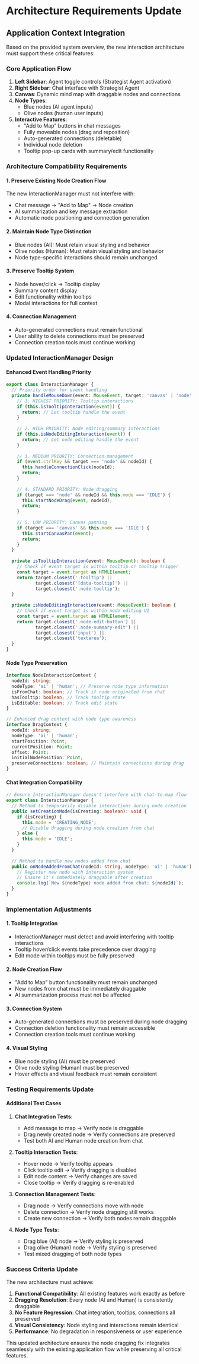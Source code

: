 # Architecture Requirements Update

## Application Context Integration

Based on the provided system overview, the new interaction architecture must support these critical features:

### Core Application Flow
1. **Left Sidebar**: Agent toggle controls (Strategist Agent activation)
2. **Right Sidebar**: Chat interface with Strategist Agent
3. **Canvas**: Dynamic mind map with draggable nodes and connections
4. **Node Types**: 
   - Blue nodes (AI agent inputs)
   - Olive nodes (human user inputs)
5. **Interactive Features**:
   - "Add to Map" buttons in chat messages
   - Fully moveable nodes (drag and reposition)
   - Auto-generated connections (deletable)
   - Individual node deletion
   - Tooltip pop-up cards with summary/edit functionality

### Architecture Compatibility Requirements

#### 1. **Preserve Existing Node Creation Flow**
The new InteractionManager must not interfere with:
- Chat message → "Add to Map" → Node creation
- AI summarization and key message extraction
- Automatic node positioning and connection generation

#### 2. **Maintain Node Type Distinction**
- Blue nodes (AI): Must retain visual styling and behavior
- Olive nodes (Human): Must retain visual styling and behavior
- Node type-specific interactions should remain unchanged

#### 3. **Preserve Tooltip System**
- Node hover/click → Tooltip display
- Summary content display
- Edit functionality within tooltips
- Modal interactions for full context

#### 4. **Connection Management**
- Auto-generated connections must remain functional
- User ability to delete connections must be preserved
- Connection creation tools must continue working

### Updated InteractionManager Design

#### Enhanced Event Handling Priority
```typescript
export class InteractionManager {
  // Priority order for event handling
  private handleMouseDown(event: MouseEvent, target: 'canvas' | 'node', nodeId?: string): void {
    // 1. HIGHEST PRIORITY: Tooltip interactions
    if (this.isTooltipInteraction(event)) {
      return; // Let tooltip handle the event
    }
    
    // 2. HIGH PRIORITY: Node editing/summary interactions
    if (this.isNodeEditingInteraction(event)) {
      return; // Let node editing handle the event
    }
    
    // 3. MEDIUM PRIORITY: Connection management
    if (event.ctrlKey && target === 'node' && nodeId) {
      this.handleConnectionClick(nodeId);
      return;
    }
    
    // 4. STANDARD PRIORITY: Node dragging
    if (target === 'node' && nodeId && this.mode === 'IDLE') {
      this.startNodeDrag(event, nodeId);
      return;
    }
    
    // 5. LOW PRIORITY: Canvas panning
    if (target === 'canvas' && this.mode === 'IDLE') {
      this.startCanvasPan(event);
      return;
    }
  }
  
  private isTooltipInteraction(event: MouseEvent): boolean {
    // Check if event target is within tooltip or tooltip trigger
    const target = event.target as HTMLElement;
    return target.closest('.tooltip') || 
           target.closest('[data-tooltip]') ||
           target.closest('.node-tooltip');
  }
  
  private isNodeEditingInteraction(event: MouseEvent): boolean {
    // Check if event target is within node editing UI
    const target = event.target as HTMLElement;
    return target.closest('.node-edit-button') ||
           target.closest('.node-summary-edit') ||
           target.closest('input') ||
           target.closest('textarea');
  }
}
```

#### Node Type Preservation
```typescript
interface NodeInteractionContext {
  nodeId: string;
  nodeType: 'ai' | 'human'; // Preserve node type information
  isFromChat: boolean; // Track if node originated from chat
  hasTooltip: boolean; // Track tooltip state
  isEditable: boolean; // Track edit state
}

// Enhanced drag context with node type awareness
interface DragContext {
  nodeId: string;
  nodeType: 'ai' | 'human';
  startPosition: Point;
  currentPosition: Point;
  offset: Point;
  initialNodePosition: Point;
  preserveConnections: boolean; // Maintain connections during drag
}
```

#### Chat Integration Compatibility
```typescript
// Ensure InteractionManager doesn't interfere with chat-to-map flow
export class InteractionManager {
  // Method to temporarily disable interactions during node creation
  public setCreationMode(isCreating: boolean): void {
    if (isCreating) {
      this.mode = 'CREATING_NODE';
      // Disable dragging during node creation from chat
    } else {
      this.mode = 'IDLE';
    }
  }
  
  // Method to handle new nodes added from chat
  public onNodeAddedFromChat(nodeId: string, nodeType: 'ai' | 'human'): void {
    // Register new node with interaction system
    // Ensure it's immediately draggable after creation
    console.log(`New ${nodeType} node added from chat: ${nodeId}`);
  }
}
```

### Implementation Adjustments

#### 1. **Tooltip Integration**
- InteractionManager must detect and avoid interfering with tooltip interactions
- Tooltip hover/click events take precedence over dragging
- Edit mode within tooltips must be fully preserved

#### 2. **Node Creation Flow**
- "Add to Map" button functionality must remain unchanged
- New nodes from chat must be immediately draggable
- AI summarization process must not be affected

#### 3. **Connection System**
- Auto-generated connections must be preserved during node dragging
- Connection deletion functionality must remain accessible
- Connection creation tools must continue working

#### 4. **Visual Styling**
- Blue node styling (AI) must be preserved
- Olive node styling (Human) must be preserved
- Hover effects and visual feedback must remain consistent

### Testing Requirements Update

#### Additional Test Cases
1. **Chat Integration Tests**:
   - Add message to map → Verify node is draggable
   - Drag newly created node → Verify connections are preserved
   - Test both AI and Human node creation from chat

2. **Tooltip Interaction Tests**:
   - Hover node → Verify tooltip appears
   - Click tooltip edit → Verify dragging is disabled
   - Edit node content → Verify changes are saved
   - Close tooltip → Verify dragging is re-enabled

3. **Connection Management Tests**:
   - Drag node → Verify connections move with node
   - Delete connection → Verify node dragging still works
   - Create new connection → Verify both nodes remain draggable

4. **Node Type Tests**:
   - Drag blue (AI) node → Verify styling is preserved
   - Drag olive (Human) node → Verify styling is preserved
   - Test mixed dragging of both node types

### Success Criteria Update

The new architecture must achieve:

1. **Functional Compatibility**: All existing features work exactly as before
2. **Dragging Resolution**: Every node (AI and Human) is consistently draggable
3. **No Feature Regression**: Chat integration, tooltips, connections all preserved
4. **Visual Consistency**: Node styling and interactions remain identical
5. **Performance**: No degradation in responsiveness or user experience

This updated architecture ensures the node dragging fix integrates seamlessly with the existing application flow while preserving all critical features.